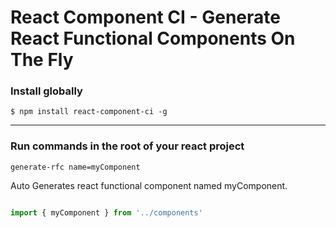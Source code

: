 # React Component CI - Generate React Functional Components On The Fly

### Install globally
```shell
$ npm install react-component-ci -g
```
<hr>

### Run commands in the root of your react project

```shell
generate-rfc name=myComponent
```
Auto Generates react functional component named myComponent.

```jsx

import { myComponent } from '../components'

```
